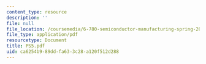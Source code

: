 ```yaml
---
content_type: resource
description: ''
file: null
file_location: /coursemedia/6-780-semiconductor-manufacturing-spring-2003/ca6254b989ddfa633c28a120f512d288_PS5.pdf
file_type: application/pdf
resourcetype: Document
title: PS5.pdf
uid: ca6254b9-89dd-fa63-3c28-a120f512d288
---
```

